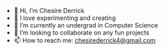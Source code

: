 - 👋 Hi, I’m Chesire Derrick
- 👀 I love experimenting and creating
- 🌱 I’m currently an undergrad in Computer Science
- 💞️ I’m looking to collaborate on any fun projects
- 📫 How to reach me:  chesirederrick4@gmail.com
